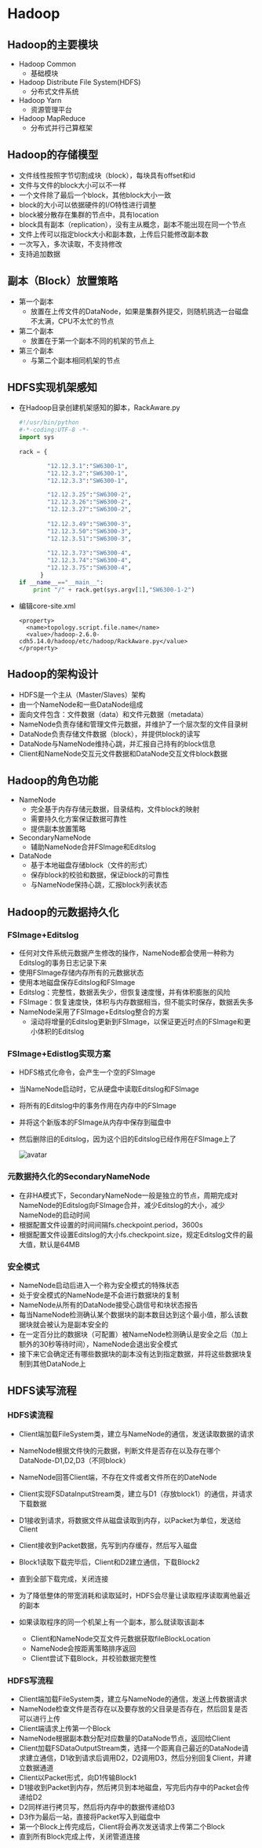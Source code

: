 # Hadoop

## Hadoop的主要模块

- Hadoop Common
  - 基础模块
- Hadoop Distribute File System(HDFS)
  - 分布式文件系统
- Hadoop Yarn
  - 资源管理平台
- Hadoop MapReduce
  - 分布式并行己算框架



## Hadoop的存储模型

- 文件线性按照字节切割成块（block），每块具有offset和id
- 文件与文件的block大小可以不一样
- 一个文件除了最后一个block，其他block大小一致
- block的大小可以依据硬件的I/O特性进行调整
- block被分散存在集群的节点中，具有location
- block具有副本（replication），没有主从概念，副本不能出现在同一个节点
- 文件上传可以指定block大小和副本数，上传后只能修改副本数
- 一次写入，多次读取，不支持修改
- 支持追加数据



## 副本（Block）放置策略

- 第一个副本
  - 放置在上传文件的DataNode，如果是集群外提交，则随机挑选一台磁盘不太满，CPU不太忙的节点
- 第二个副本
  - 放置在于第一个副本不同的机架的节点上
- 第三个副本
  - 与第二个副本相同机架的节点



## HDFS实现机架感知

- 在Hadoop目录创建机架感知的脚本，RackAware.py

  ```python
  #!/usr/bin/python  
  #-*-coding:UTF-8 -*-  
  import sys  
    
  rack = {  
  
          "12.12.3.1":"SW6300-1",  
          "12.12.3.2":"SW6300-1",  
          "12.12.3.3":"SW6300-1", 
  
          "12.12.3.25":"SW6300-2",  
          "12.12.3.26":"SW6300-2",  
          "12.12.3.27":"SW6300-2",  
   
          "12.12.3.49":"SW6300-3",  
          "12.12.3.50":"SW6300-3",  
          "12.12.3.51":"SW6300-3",  
       
          "12.12.3.73":"SW6300-4",  
          "12.12.3.74":"SW6300-4",  
          "12.12.3.75":"SW6300-4",  
  		}  
  if __name__=="__main__":  
      print "/" + rack.get(sys.argv[1],"SW6300-1-2")  
  ```

- 编辑core-site.xml

  ```
  <property>
  	<name>topology.script.file.name</name>
  	<value>/hadoop-2.6.0-cdh5.14.0/hadoop/etc/hadoop/RackAware.py</value>
  </property>
  ```




## Hadoop的架构设计

- HDFS是一个主从（Master/Slaves）架构
- 由一个NameNode和一些DataNode组成
- 面向文件包含：文件数据（data）和文件元数据（metadata）
- NameNode负责存储和管理文件元数据，并维护了一个层次型的文件目录树
- DataNode负责存储文件数据（block），并提供block的读写
- DataNode与NameNode维持心跳，并汇报自己持有的block信息
- Client和NameNode交互元文件数据和DataNode交互文件block数据



## Hadoop的角色功能

- NameNode
  - 完全基于内存存储元数据，目录结构，文件block的映射
  - 需要持久化方案保证数据可靠性
  - 提供副本放置策略
- SecondaryNameNode
  - 辅助NameNode合并FSImage和Editslog
- DataNode
  - 基于本地磁盘存储block（文件的形式）
  - 保存block的校验和数据，保证block的可靠性
  - 与NameNode保持心跳，汇报block列表状态
  
  

## Hadoop的元数据持久化

### FSImage+Editslog

- 任何对文件系统元数据产生修改的操作，NameNode都会使用一种称为Editslog的事务日志记录下来
- 使用FSImage存储内存所有的元数据状态
- 使用本地磁盘保存Editslog和FSImage
- Editslog：完整性，数据丢失少，但恢复速度慢，并有体积膨胀的风险
- FSImage：恢复速度快，体积与内存数据相当，但不能实时保存，数据丢失多
- NameNode采用了FSImage+Editslog整合的方案
  - 滚动将增量的Editslog更新到FSImage，以保证更近时点的FSImage和更小体积的Editslog



### FSImage+Edistlog实现方案

- HDFS格式化命令，会产生一个空的FSImage

- 当NameNode启动时，它从硬盘中读取Editslog和FSImage

- 将所有的Editslog中的事务作用在内存中的FSImage

- 并将这个新版本的FSImage从内存中保存到磁盘中

- 然后删除旧的Editslog，因为这个旧的Editslog已经作用在FSImage上了

   ![avatar](pics/fsimage+editslog.png)



### 元数据持久化的SecondaryNameNode

- 在非HA模式下，SecondaryNameNode一般是独立的节点，周期完成对NameNode的Editslog向FSImage合并，减少Editslog的大小，减少NameNode的启动时间
- 根据配置文件设置的时间间隔fs.checkpoint.period，3600s
- 根据配置文件设置Editslog的大小fs.checkpoint.size，规定Editslog文件的最大值，默认是64MB



### 安全模式

- NameNode启动后进入一个称为安全模式的特殊状态
- 处于安全模式的NameNode是不会进行数据块的复制
- NameNode从所有的DataNode接受心跳信号和块状态报告
- 每当NameNode检测确认某个数据块的副本数目达到这个最小值，那么该数据块就会被认为是副本安全的
- 在一定百分比的数据块（可配置）被NameNode检测确认是安全之后（加上额外的30秒等待时间），NameNode会退出安全模式
- 接下来它会确定还有哪些数据块的副本没有达到指定数据，并将这些数据块复制到其他DataNode上



## HDFS读写流程

### HDFS读流程

- Client端加载FileSystem类，建立与NameNode的通信，发送读取数据的请求
- NameNode根据文件快的元数据，判断文件是否存在以及存在哪个DataNode-D1,D2,D3（不同block）
- NameNode回答Client端，不存在文件或者文件所在的DateNode
- Client实现FSDataInputStream类，建立与D1（存放block1）的通信，并请求下载数据
- D1接收到请求，将数据文件从磁盘读取到内存，以Packet为单位，发送给Client
- Client接收到Packet数据，先写到内存缓存，然后写入磁盘
- Block1读取下载完毕后，Client和D2建立通信，下载Block2
- 直到全部下载完成，关闭连接



- 为了降低整体的带宽消耗和读取延时，HDFS会尽量让读取程序读取离他最近的副本
- 如果读取程序的同一个机架上有一个副本，那么就读取该副本
  - Client和NameNode交互文件元数据获取fileBlockLocation
  - NameNode会按距离策略排序返回
  - Client尝试下载Block，并校验数据完整性



### HDFS写流程

- Client端加载FileSystem类，建立与NameNode的通信，发送上传数据请求
- NameNode检查文件是否存在以及要存放的父目录是否存在，然后回复是否可以进行上传
- Client端请求上传第一个Block
- NameNode根据副本数分配对应数量的DataNode节点，返回给Client
- Client加载FSDataOutputStream类，选择一个距离自己最近的DataNode请求建立通信，D1收到请求后调用D2，D2调用D3，然后分别回复Client，并建立数据通道
- Client以Packet形式，向D1传输Block1
- D1接收到Packet到内存，然后拷贝到本地磁盘，写完后内存中的Packet会传递给D2
- D2同样进行拷贝写，然后将内存中的数据传递给D3
- D3作为最后一站，直接将Packet写入到磁盘中
- 第一个Block上传完成后，Client将会再次发送请求上传第二个Block
- 直到所有Block完成上传，关闭管道连接



